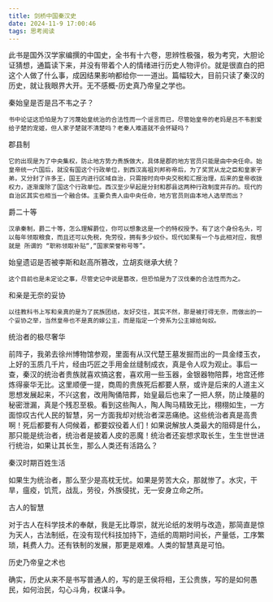 ```yaml
---
title: 剑桥中国秦汉史
date: 2024-11-9 17:00:46
tags: 思考阅读
---
```


此书是国外汉学家编撰的中国史，全书有十六卷，思辨性极强，极为考究，大胆论证猜想，通篇读下来，并没有带着个人的情绪进行历史人物评价。就是很直白的把这个人做了什么事，成因结果影响都给你一一道出。篇幅较大，目前只读了秦汉的历史，就让我眼界大开。无不感概-历史真乃帝皇之学也。

秦始皇是否是吕不韦之子？

    书中论证这恐怕是为了污蔑始皇统治的合法性而一个谣言而已，尽管始皇帝的老妈是吕不韦割爱给子楚的宠姬，但人家子楚就不清楚吗？老秦人难道就不会怀疑吗？

郡县制

    它的出现是为了中央集权，防止地方势力贵族做大，具体是郡的地方官员只能是由中央任命。始皇帝统一六国后，就没有国这个行政单位，到西汉高祖刘邦称帝后，为了奖赏从龙之臣和皇家子弟，又分封了许多王，国王内进行区域自治，只需按时向中央交税和汇报治理，后来的皇帝收拢权力，逐渐废除了国这个行政单位。西汉至少早起是分封和郡县这两种行政制度并存的。现代的自治区其实也相当一个融合体。主要负责人由中央任命，地方官员则由本地人选举而出？

爵二十等

    汉承秦制，爵二十等，怎么理解爵位，你可以想象这是一个的特权授予。有了这个身份名头，可以每年领取粮食，而且还可以免税，免劳役，拥有多少奴仆。现代如果有一个与此相对应，我想就是 所谓的 “职称领取补贴“,“国家荣誉称号等”。

始皇遗诏是否被李斯和赵高所篡改，立胡亥继承大统？

    这个目前也是未定论之事，尽管史记中说是篡改，但恐怕是为了汉伐秦的合法性而为之。

和亲是无奈的妥协

    以往教科书上写和亲真的是为了民族团结，友好交往，其实不然，那是被打得无奈，而做出的一个妥协之举，当然皇帝也不是真的嫁公主，而是指定一个旁系为公主嫁给匈奴。

统治者的极尽奢华

前阵子，我弟去徐州博物馆参观，里面有从汉代楚王墓发掘而出的一具金缕玉衣，上好的玉质几千片，经由巧匠之手用金丝缝制成衣，真是令人叹为观止。事后一查，秦汉的统治者贵族就喜欢搞这套，喜欢用一些玉器，金银器物陪葬，地宫还修炼得豪华无比。这里顺便一提，商周的贵族死后都要人祭，或许是后来的人道主义思想发展起来，不兴这套，改用陶俑陪葬，始皇最后也来了一把人祭，防止陵墓的秘密泄漏，真是个残忍至极。看到这些陶人，陶人陶马精致无比，栩栩如生，一方面惊叹古代人民的智慧，另一方面我却对统治者深恶痛绝。这些统治者真是高贵啊！死后都要有人伺候着，都要奴役着人们！如果说解放人类最大的阻碍是什么，那只能是统治者，统治者是披着人皮的恶魔！统治者还妄想求取长生，生生世世进行统治，如果让其长生，那么人类还有活路么？

秦汉时期百姓生活

如果生为统治者，那么至少是高枕无忧。如果是劳苦大众，那就惨了。水灾，干旱，瘟疫，饥荒，战乱，劳役，外族侵扰，无一安身立命之所。

古人的智慧

对于古人在科学技术的奉献，我是无比尊崇，就光论纸的发明与改造，那简直是惊为天人，古法制纸，在没有现代科技加持下，造纸的周期时间长，产量低，工序繁琐，耗费人力。还有铁制的发展，那更是艰难。人类的智慧真是可怕。

历史乃帝皇之术也

确实，历史从来不是书写普通人的，写的是王侯将相，王公贵族，写的是如何愚民，如何治民，勾心斗角，权谋斗争。
